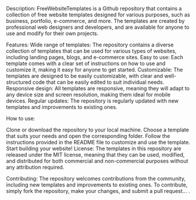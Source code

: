 Description: FreeWebsiteTemplates is a Github repository that contains a collection of free website templates designed for various purposes, such as business, portfolio, e-commerce, and more. The templates are created by professional web designers and developers, and are available for anyone to use and modify for their own projects.

Features:
Wide range of templates: The repository contains a diverse collection of templates that can be used for various types of websites, including landing pages, blogs, and e-commerce sites.
Easy to use: Each template comes with a clear set of instructions on how to use and customize it, making it easy for anyone to get started.
Customizable: The templates are designed to be easily customizable, with clear and well-structured code that can be easily edited to suit individual needs.
Responsive design: All templates are responsive, meaning they will adapt to any device size and screen resolution, making them ideal for mobile devices.
Regular updates: The repository is regularly updated with new templates and improvements to existing ones.

How to use:

Clone or download the repository to your local machine.
Choose a template that suits your needs and open the corresponding folder.
Follow the instructions provided in the README file to customize and use the template.
Start building your website!
License: The templates in this repository are released under the MIT license, meaning that they can be used, modified, and distributed for both commercial and non-commercial purposes without any attribution required.

Contributing: The repository welcomes contributions from the community, including new templates and improvements to existing ones. To contribute, simply fork the repository, make your changes, and submit a pull request...
.
